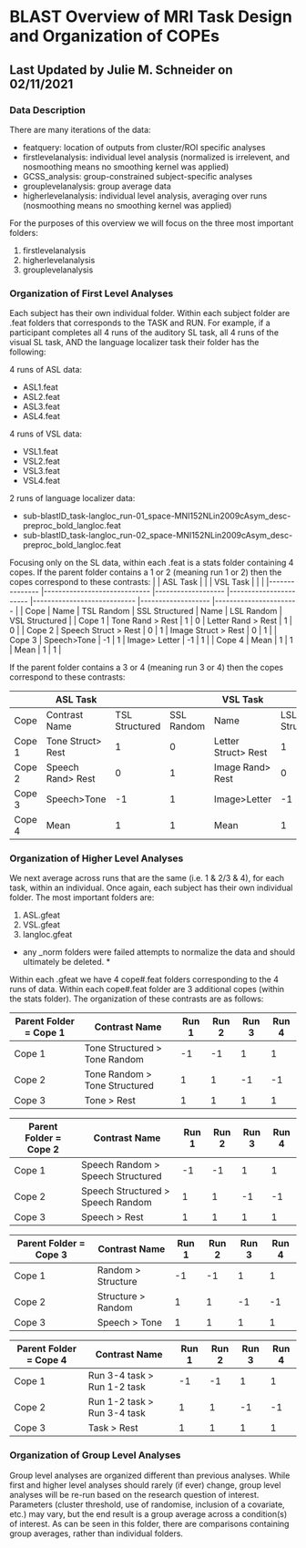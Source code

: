 # BLAST Overview of MRI Task Design and Organization of COPEs
## Last Updated by Julie M. Schneider on 02/11/2021

### Data Description
There are many iterations of the data:
- featquery: location of outputs from cluster/ROI specific analyses
- firstlevelanalysis: individual level analysis (normalized is irrelevent, and nosmoothing means no smoothing kernel was applied) 
- GCSS_analysis: group-constrained subject-specific analyses
- grouplevelanalysis: group average data
- higherlevelanalysis: individual level analysis, averaging over runs (nosmoothing means no smoothing kernel was applied)

For the purposes of this overview we will focus on the three most important folders:
1. firstlevelanalysis
2. higherlevelanalysis
3. grouplevelanalysis

### Organization of First Level Analyses
Each subject has their own individual folder. Within each subject folder are .feat folders that corresponds to the TASK and RUN. For example, if a participant completes all 4 runs of the auditory SL task, all 4 runs of the visual SL task, AND the language localizer task their folder has the following:

4 runs of ASL data:
- ASL1.feat
- ASL2.feat
- ASL3.feat
- ASL4.feat

4 runs of VSL data:
- VSL1.feat
- VSL2.feat
- VSL3.feat
- VSL4.feat

2 runs of language localizer data:
- sub-blastID_task-langloc_run-01_space-MNI152NLin2009cAsym_desc-preproc_bold_langloc.feat
- sub-blastID_task-langloc_run-02_space-MNI152NLin2009cAsym_desc-preproc_bold_langloc.feat

Focusing only on the SL data, within each .feat is a stats folder containing 4 copes. If the parent folder contains a 1 or 2 (meaning run 1 or 2) then the copes correspond to these contrasts:
|               	| ASL Task                    	|                   	|                       	| VSL Task                   	|                   	|                       	|
|---------------	|-----------------------------	|-------------------	|-----------------------	|----------------------------	|-------------------	|-----------------------	|
|     Cope      	|     Name                    	|     TSL Random    	|     SSL Structured    	|     Name                   	|     LSL Random    	|     VSL Structured    	|
|     Cope 1    	|     Tone Rand > Rest        	|          1        	|            0          	|     Letter Rand > Rest     	|          1        	|            0          	|
|     Cope 2    	|     Speech Struct > Rest    	|          0        	|            1          	|     Image Struct > Rest    	|          0        	|            1          	|
|     Cope 3    	|     Speech>Tone             	|         -1        	|            1          	|     Image> Letter          	|         -1        	|            1          	|
|     Cope 4    	|     Mean                    	|          1        	|            1          	|     Mean                   	|          1        	|            1          	|

If the parent folder contains a 3 or 4 (meaning run 3 or 4) then the copes correspond to these contrasts:

|               	| ASL Task                 	|                       	|                   	| VSL Task                   	|                       	|                   	|
|---------------	|--------------------------	|-----------------------	|-------------------	|----------------------------	|-----------------------	|-------------------	|
|     Cope      	|     Contrast Name        	|     TSL Structured    	|     SSL Random    	|     Name                   	|     LSL Structured    	|     VSL Random    	|
|     Cope 1    	|     Tone Struct> Rest    	|            1          	|          0        	|     Letter Struct> Rest    	|            1          	|          0        	|
|     Cope 2    	|     Speech Rand> Rest    	|            0          	|          1        	|     Image Rand> Rest       	|            0          	|          1        	|
|     Cope 3    	|     Speech>Tone          	|           -1          	|          1        	|     Image>Letter           	|           -1          	|          1        	|
|     Cope 4    	|     Mean                 	|            1          	|          1        	|     Mean                   	|            1          	|          1        	|

### Organization of Higher Level Analyses
We next average across runs that are the same (i.e. 1 & 2/3 & 4), for each task, within an individual. Once again, each subject has their own individual folder. The most important folders are:
1. ASL.gfeat
2. VSL.gfeat
3. langloc.gfeat
* any _norm folders were failed attempts to normalize the data and should ultimately be deleted. *

Within each .gfeat we have 4 cope#.feat folders corresponding to the 4 runs of data. Within each cope#.feat folder are 3 additional copes (within the stats folder). The organization of these contrasts are as follows:

| Parent Folder  = Cope 1 	|     Contrast Name                    	|     Run 1    	|     Run 2    	|     Run 3    	|     Run 4    	|
|-------------------------	|--------------------------------------	|--------------	|--------------	|--------------	|--------------	|
|     Cope 1              	|     Tone Structured > Tone Random    	|       -1     	|       -1     	|       1      	|       1      	|
|     Cope 2              	|     Tone Random > Tone Structured    	|       1      	|       1      	|       -1     	|       -1     	|
|     Cope 3              	|     Tone > Rest                      	|       1      	|       1      	|       1      	|       1      	|

| Parent Folder  = Cope 2 	|     Contrast Name                        	|     Run 1    	|     Run 2    	|     Run 3    	|     Run 4    	|
|-------------------------	|------------------------------------------	|--------------	|--------------	|--------------	|--------------	|
|     Cope 1              	|     Speech Random > Speech Structured    	|       -1     	|       -1     	|       1      	|       1      	|
|     Cope 2              	|     Speech Structured > Speech Random    	|       1      	|       1      	|       -1     	|       -1     	|
|     Cope 3              	|     Speech > Rest                        	|       1      	|       1      	|       1      	|       1      	|

| Parent Folder  = Cope 3 	|     Contrast Name         	|     Run 1    	|     Run 2    	|     Run 3    	|     Run 4    	|
|-------------------------	|---------------------------	|--------------	|--------------	|--------------	|--------------	|
|     Cope 1              	|     Random > Structure    	|       -1     	|       -1     	|       1      	|       1      	|
|     Cope 2              	|     Structure > Random    	|       1      	|       1      	|       -1     	|       -1     	|
|     Cope 3              	|     Speech > Tone         	|       1      	|       1      	|       1      	|       1      	|

| Parent Folder  = Cope 4 	|     Contrast Name                  	|     Run 1    	|     Run 2    	|     Run 3    	|     Run 4    	|
|-------------------------	|------------------------------------	|--------------	|--------------	|--------------	|--------------	|
|     Cope 1              	|     Run 3-4 task > Run 1-2 task    	|       -1     	|       -1     	|       1      	|       1      	|
|     Cope 2              	|     Run 1-2 task > Run 3-4 task    	|       1      	|       1      	|       -1     	|       -1     	|
|     Cope 3              	|     Task > Rest                    	|       1      	|       1      	|       1      	|       1      	|

### Organization of Group Level Analyses
Group level analyses are organized different than previous analyses. While first and higher level analyses should rarely (if ever) change, group level analyses will be re-run based on the research question of interest. Parameters (cluster threshold, use of randomise, inclusion of a covariate, etc.) may vary, but the end result is a group average across a condition(s) of interest. As can be seen in this folder, there are comparisons containing group averages, rather than individual folders.

